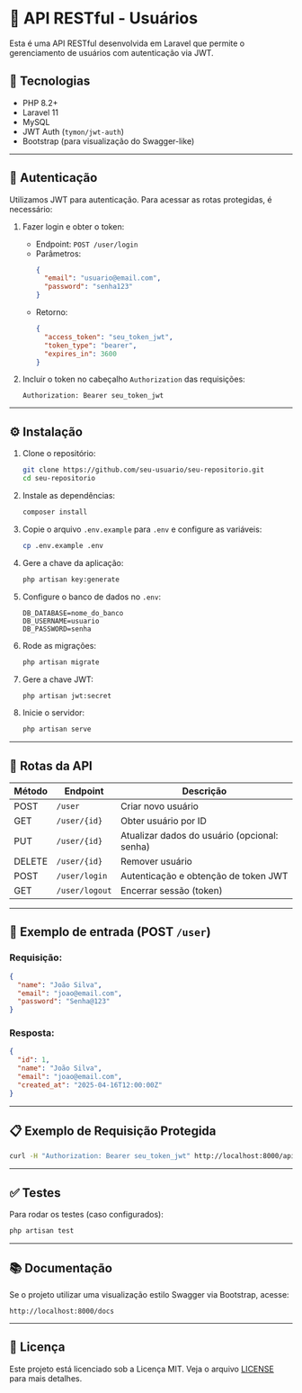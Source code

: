 # 📘 API RESTful - Usuários

Esta é uma API RESTful desenvolvida em Laravel que permite o gerenciamento de usuários com autenticação via JWT.

## 🚀 Tecnologias

- PHP 8.2+
- Laravel 11
- MySQL
- JWT Auth (`tymon/jwt-auth`)
- Bootstrap (para visualização do Swagger-like)

---

## 🔐 Autenticação

Utilizamos JWT para autenticação. Para acessar as rotas protegidas, é necessário:

1. Fazer login e obter o token:
   - Endpoint: `POST /user/login`
   - Parâmetros:
     ```json
     {
       "email": "usuario@email.com",
       "password": "senha123"
     }
     ```
   - Retorno:
     ```json
     {
       "access_token": "seu_token_jwt",
       "token_type": "bearer",
       "expires_in": 3600
     }
     ```

2. Incluir o token no cabeçalho `Authorization` das requisições:
   ```
   Authorization: Bearer seu_token_jwt
   ```

---

## ⚙️ Instalação

1. Clone o repositório:
   ```bash
   git clone https://github.com/seu-usuario/seu-repositorio.git
   cd seu-repositorio
   ```

2. Instale as dependências:
   ```bash
   composer install
   ```

3. Copie o arquivo `.env.example` para `.env` e configure as variáveis:
   ```bash
   cp .env.example .env
   ```

4. Gere a chave da aplicação:
   ```bash
   php artisan key:generate
   ```

5. Configure o banco de dados no `.env`:
   ```
   DB_DATABASE=nome_do_banco
   DB_USERNAME=usuario
   DB_PASSWORD=senha
   ```

6. Rode as migrações:
   ```bash
   php artisan migrate
   ```

7. Gere a chave JWT:
   ```bash
   php artisan jwt:secret
   ```

8. Inicie o servidor:
   ```bash
   php artisan serve
   ```

---

## 📌 Rotas da API

| Método | Endpoint         | Descrição                                                 |
|--------|------------------|-----------------------------------------------------------|
| POST   | `/user`          | Criar novo usuário                                        |
| GET    | `/user/{id}`     | Obter usuário por ID                                      |
| PUT    | `/user/{id}`     | Atualizar dados do usuário (opcional: senha)             |
| DELETE | `/user/{id}`     | Remover usuário                                           |
| POST   | `/user/login`    | Autenticação e obtenção de token JWT                     |
| GET    | `/user/logout`   | Encerrar sessão (token)                                   |

---

## 🧪 Exemplo de entrada (POST `/user`)

### Requisição:

```json
{
  "name": "João Silva",
  "email": "joao@email.com",
  "password": "Senha@123"
}
```

### Resposta:

```json
{
  "id": 1,
  "name": "João Silva",
  "email": "joao@email.com",
  "created_at": "2025-04-16T12:00:00Z"
}
```

---

## 📋 Exemplo de Requisição Protegida

```bash
curl -H "Authorization: Bearer seu_token_jwt" http://localhost:8000/api/user/1
```

---

## ✅ Testes

Para rodar os testes (caso configurados):

```bash
php artisan test
```

---

## 📚 Documentação

Se o projeto utilizar uma visualização estilo Swagger via Bootstrap, acesse:
```
http://localhost:8000/docs
```

---

## 📝 Licença

Este projeto está licenciado sob a Licença MIT. Veja o arquivo [LICENSE](LICENSE) para mais detalhes.
